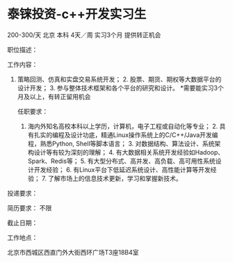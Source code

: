 # 泰铼投资-c++开发实习生

200-300/天 北京 本科 4天／周 实习3个月 提供转正机会

职位描述：

工作内容：

1. 策略回测、仿真和实盘交易系统开发； 2. 股票、期货、期权等大数据平台的设计开发； 3. 参与整体技术框架和各个平台的研究和设计。 *需要能实习3个月及以上，有转正留用机会 

   

   任职要求：

    1. 海内外知名高校本科以上学历，计算机，电子工程或自动化等专业； 2. 具有扎实的编程及设计功底，精通Linux操作系统上的C/C++/Java开发编程，熟悉Python, Shell等脚本语言； 3. 对数据结构、算法设计、系统架构设计等有较为深刻的理解； 4. 有大数据相关系统开发经验如Hadoop、Spark、Redis等； 5. 有大型分布式、高并发、高负载、高可用性系统设计开发经验； 6. 有Linux平台下低延迟系统设计、高性能计算等开发经验； 7. 了解市场上的信息技术更新，学习和掌握新技术。

投递要求：

简历要求： 不限

截止日期：

工作地点：

北京市西城区西直门外大街西环广场T3座18B4室